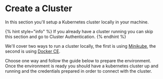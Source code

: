 # Create a Cluster

In this section you'll setup a Kubernetes cluster locally in your machine.

{% hint style="info" %}
If you already have a cluster running  you can skip this section and go to Cluster Authentication.
{% endhint %}

We'll cover two ways to run a cluster locally, the first is using [Minikube](https://github.com/kubernetes/minikube/), the second is using [Docker CE](https://docs.docker.com/install/).

Choose one way and follow the guide below to prepare the environment. Once the environment is ready you should have a kubernetes cluster up and running and the credentials prepared in order to connect with the cluster.

